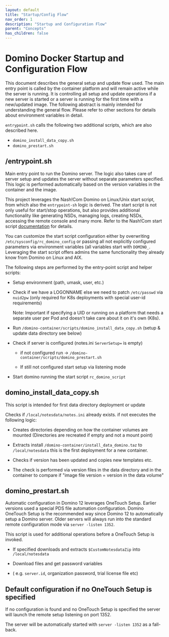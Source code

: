 ```yaml
---
layout: default
title: "Startup/Config Flow"
nav_order: 1
description: "Startup and Configuration Flow"
parent: "Concepts"
has_children: false
---
```


# Domino Docker Startup and Configuration Flow

This document describes the general setup and update flow used.
The main entry point is called by the container platform and will remain active while the server is running.
It is controlling all setup and update operations if a new server is started or a server is running for the first time with a new/updated image.
The following abstract is mainly intended for understanding the general flow. Please refer to other sections for details about environment variables in detail.


`entrypoint.sh` calls the following two additional scripts, which are also described here.
* `domino_install_data_copy.sh`
* `domino_prestart.sh`


## /entrypoint.sh

Main entry point to run the Domino server.
The logic also takes care of server setup and updates the server without separate parameters specified.
This logic is performed automatically based on the version variables in the container and the image.

This project leverages the Nash!Com Domino on Linux/Unix start script, from which also the `entrypoint-sh` logic is derived.
The start script is not only useful for start/stop operations, but also provides additional functionality like
generating NSDs, managing logs, creating NSDs, accessing the remote console and many more.
Refer to the Nash!Com start script [documentation](https://nashcom.github.io/domino-startscript/) for details.

You can customize the start script configuration either by overwriting `/etc/sysconfig/rc_domino_config`
or passing all not explicitly configured parameters via environment variables
(all variables start with `DOMINO_`. Leveraging the start script offers admins the same functionality they already know from Domino on Linux and AIX.

The following steps are performed by the entry-point script and helper scripts:

- Setup environment (path, umask, user, etc.)

- Check if we have a LOGONNAME else we need to patch `/etc/passwd` via `nuid2pw` (only required for K8s deployments with special user-id requirements)

  Note: Important if specifying a UID or running on a platform that needs a separate user per Pod and doesn't take care about it on it's own (K8s).

- Run `/domino-container/scripts/domino_install_data_copy.sh` (setup & update data directory see below)


- Check if server is configured (notes.ini `ServerSetup=` is empty)

  - if not configured run -> `/domino-container/scripts/domino_prestart.sh`

  - If still not configured start setup via listening mode


- Start domino running the start script `rc_domino_script`


## domino_install_data_copy.sh

This script is intended for first data directory deployment or update

Checks if `/local/notesdata/notes.ini` already exists. if not executes the following logic:

- Creates directories depending on how the container volumes are mounted
  (Directories are recreated if empty and not a mount point)

- Extracts install `/domino-container/install_data_domino.taz` to `/local/notesdata`
  this is the first deployment for a new container.


- Checks if version has been updated and copies new templates etc.
- The check is performed via version files in the data directory and in the container to compare if "image file version = version in the data volume"


## domino_prestart.sh

Automatic configuration in Domino 12 leverages OneTouch Setup.
Earlier versions used a special PDS file automation configuration.
Domino OneTouch Setup is the recommended way since Domino 12 to automatically setup a Domino server.
Older servers will always run into the standard remote configuration mode via `server -listen 1352`.

This script is used for additional operations before a OneTouch Setup is invoked.

- If specified downloads and extracts `$CustomNotesdataZip` into `/local/notesdata`

- Download files and get password variables

- ( e.g. `server.id`, organization password, trial license file etc)


## Default configuration if no OneTouch Setup is specified

If no configuration is found and no OneTouch Setup is specified the server will launch the remote setup listening on port 1352.

The server will be automatically started with `server -listen 1352` as a fall-back.

